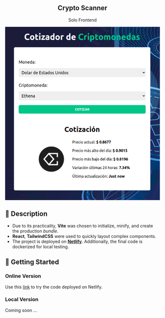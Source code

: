 <div align="center">
  <h2>Crypto Scanner</h2>
  <p>
    Solo Frontend
  </p>
  <img src="portada.png"></img>
</div>

## 📜 Description

- Due to its practicality, **Vite** was chosen to initialize, minify, and create the production *bundle*.
- **React**, **TailwindCSS** were used to quickly layout complex components.
- The project is deployed on [**Netlify**](https://euphonious-genie-8120bf.netlify.app/). Additionally, the final code is dockerized for local testing.

## 🚀 Getting Started

### **Online Version**

Use this [link](https://euphonious-genie-8120bf.netlify.app/ "Test Demo") to try the code deployed on Netlify.


### **Local Version**
Coming soon ...